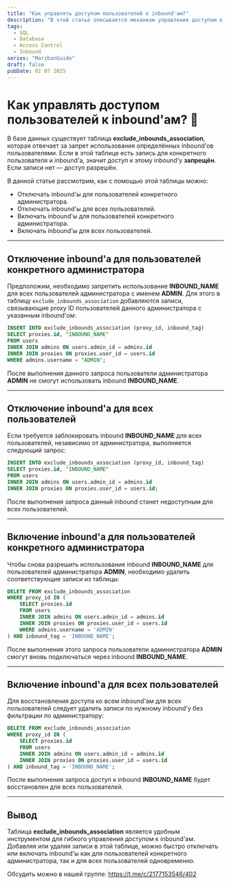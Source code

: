 ```yaml
---
title: "Как управлять доступом пользователей к inbound'ам?"
description: "В этой статье описывается механизм управления доступом к inbound'ам с помощью таблицы exclude_inbounds_association, позволяющий гибко включать и отключать доступ для отдельных групп пользователей или для всех сразу."
tags:
  - SQL
  - Database
  - Access Control
  - Inbound
series: "MarzbanGuide"
draft: false
pubDate: 02 07 2025
---
```


# Как управлять доступом пользователей к inbound'ам? 🤔

В базе данных существует таблица **exclude_inbounds_association**, которая отвечает за запрет использования определённых inbound'ов пользователями. Если в этой таблице есть запись для конкретного пользователя и inbound'а, значит доступ к этому inbound'у **запрещён**. Если записи нет — доступ разрешён.

В данной статье рассмотрим, как с помощью этой таблицы можно:

- Отключать inbound'ы для пользователей конкретного администратора.
- Отключать inbound'ы для всех пользователей.
- Включать inbound'ы для пользователей конкретного администратора.
- Включать inbound'ы для всех пользователей.

---

## Отключение inbound'а для пользователей конкретного администратора

Предположим, необходимо запретить использование **INBOUND_NAME** для всех пользователей администратора с именем **ADMIN**. Для этого в таблицу `exclude_inbounds_association` добавляются записи, связывающие proxy ID пользователей данного администратора с указанным inbound'ом:

```sql
INSERT INTO exclude_inbounds_association (proxy_id, inbound_tag)
SELECT proxies.id, "INBOUND_NAME"
FROM users
INNER JOIN admins ON users.admin_id = admins.id
INNER JOIN proxies ON proxies.user_id = users.id
WHERE admins.username = "ADMIN";
```

После выполнения данного запроса пользователи администратора **ADMIN** не смогут использовать inbound **INBOUND_NAME**.

---

## Отключение inbound'а для всех пользователей

Если требуется заблокировать inbound **INBOUND_NAME** для всех пользователей, независимо от администратора, выполняется следующий запрос:

```sql
INSERT INTO exclude_inbounds_association (proxy_id, inbound_tag)
SELECT proxies.id, "INBOUND_NAME"
FROM users
INNER JOIN admins ON users.admin_id = admins.id
INNER JOIN proxies ON proxies.user_id = users.id;
```

После выполнения запроса данный inbound станет недоступным для всех пользователей.

---

## Включение inbound'а для пользователей конкретного администратора

Чтобы снова разрешить использование inbound **INBOUND_NAME** для пользователей администратора **ADMIN**, необходимо удалить соответствующие записи из таблицы:

```sql
DELETE FROM exclude_inbounds_association 
WHERE proxy_id IN (
    SELECT proxies.id
    FROM users
    INNER JOIN admins ON users.admin_id = admins.id
    INNER JOIN proxies ON proxies.user_id = users.id
    WHERE admins.username = 'ADMIN'
) AND inbound_tag = 'INBOUND_NAME';
```

После выполнения этого запроса пользователи администратора **ADMIN** смогут вновь подключаться через inbound **INBOUND_NAME**.

---

## Включение inbound'а для всех пользователей

Для восстановления доступа ко всем inbound'ам для всех пользователей следует удалить записи по нужному inbound'у без фильтрации по администратору:

```sql
DELETE FROM exclude_inbounds_association 
WHERE proxy_id IN (
    SELECT proxies.id
    FROM users
    INNER JOIN admins ON users.admin_id = admins.id
    INNER JOIN proxies ON proxies.user_id = users.id
) AND inbound_tag = 'INBOUND_NAME';
```

После выполнения запроса доступ к inbound **INBOUND_NAME** будет восстановлен для всех пользователей.

---

## Вывод

Таблица **exclude_inbounds_association** является удобным инструментом для гибкого управления доступом к inbound'ам. Добавляя или удаляя записи в этой таблице, можно быстро отключать или включать inbound'ы как для пользователей конкретного администратора, так и для всех пользователей одновременно.

Обсудить можно в нашей группе: https://t.me/c/2177153546/402
